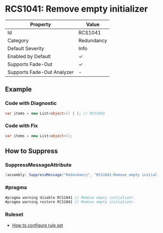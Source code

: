 # RCS1041: Remove empty initializer

| Property                    | Value      |
| --------------------------- | ---------- |
| Id                          | RCS1041    |
| Category                    | Redundancy |
| Default Severity            | Info       |
| Enabled by Default          | &#x2713;   |
| Supports Fade\-Out          | &#x2713;   |
| Supports Fade\-Out Analyzer | \-         |

## Example

### Code with Diagnostic

```csharp
var items = new List<object>() { }; // RCS1041
```

### Code with Fix

```csharp
var items = new List<object>();
```

## How to Suppress

### SuppressMessageAttribute

```csharp
[assembly: SuppressMessage("Redundancy", "RCS1041:Remove empty initializer.", Justification = "<Pending>")]
```

### \#pragma

```csharp
#pragma warning disable RCS1041 // Remove empty initializer.
#pragma warning restore RCS1041 // Remove empty initializer.
```

### Ruleset

* [How to configure rule set](../HowToConfigureAnalyzers.md)
